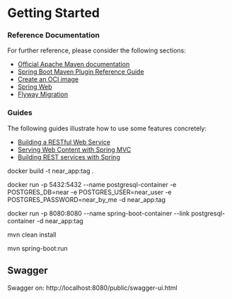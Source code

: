 # Getting Started

### Reference Documentation
For further reference, please consider the following sections:

* [Official Apache Maven documentation](https://maven.apache.org/guides/index.html)
* [Spring Boot Maven Plugin Reference Guide](https://docs.spring.io/spring-boot/docs/3.1.5/maven-plugin/reference/html/)
* [Create an OCI image](https://docs.spring.io/spring-boot/docs/3.1.5/maven-plugin/reference/html/#build-image)
* [Spring Web](https://docs.spring.io/spring-boot/docs/3.1.5/reference/htmlsingle/index.html#web)
* [Flyway Migration](https://docs.spring.io/spring-boot/docs/3.1.5/reference/htmlsingle/index.html#howto.data-initialization.migration-tool.flyway)

### Guides
The following guides illustrate how to use some features concretely:

* [Building a RESTful Web Service](https://spring.io/guides/gs/rest-service/)
* [Serving Web Content with Spring MVC](https://spring.io/guides/gs/serving-web-content/)
* [Building REST services with Spring](https://spring.io/guides/tutorials/rest/)



docker build -t near_app:tag .


docker run -p 5432:5432 --name postgresql-container -e POSTGRES_DB=near -e POSTGRES_USER=near_user -e POSTGRES_PASSWORD=near_by_me -d near_app:tag

docker run -p 8080:8080 --name spring-boot-container --link postgresql-container -d near_app:tag

mvn clean install

mvn spring-boot:run


## Swagger

Swagger on: http://localhost:8080/public/swagger-ui.html
